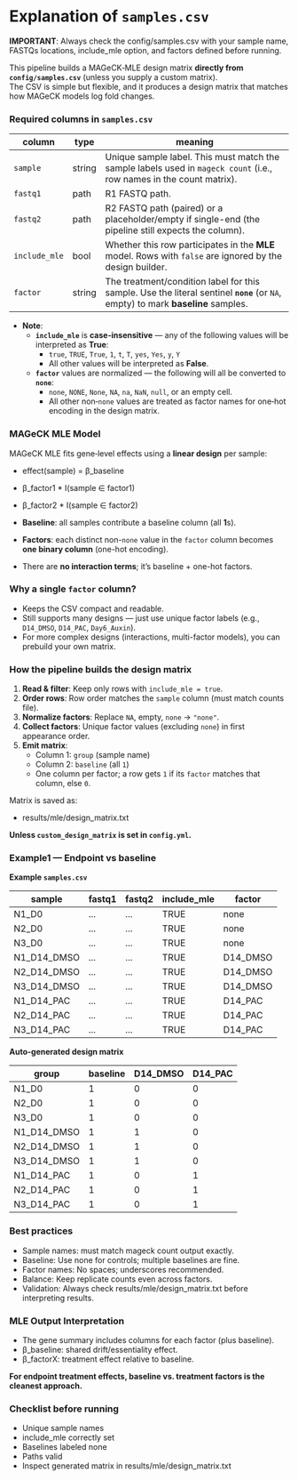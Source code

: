 # Explanation of `samples.csv`

**IMPORTANT**: Always check the config/samples.csv with your sample name, FASTQs locations, include_mle option, and factors defined before running.

This pipeline builds a MAGeCK‐MLE design matrix **directly from `config/samples.csv`** (unless you supply a custom matrix).  
The CSV is simple but flexible, and it produces a design matrix that matches how MAGeCK models log fold changes.

### Required columns in `samples.csv`

| column        | type    | meaning |
|---------------|---------|---------|
| `sample`      | string  | Unique sample label. This must match the sample labels used in `mageck count` (i.e., row names in the count matrix). |
| `fastq1`      | path    | R1 FASTQ path. |
| `fastq2`      | path    | R2 FASTQ path (paired) or a placeholder/empty if single-end (the pipeline still expects the column). |
| `include_mle` | bool    | Whether this row participates in the **MLE** model. Rows with `false` are ignored by the design builder. |
| `factor`      | string  | The treatment/condition label for this sample. Use the literal sentinel **`none`** (or `NA`, empty) to mark **baseline** samples. |

+ **Note**:  
  + **`include_mle`** is **case‐insensitive** — any of the following values will be interpreted as **True**:  
    + `true`, `TRUE`, `True`, `1`, `t`, `T`, `yes`, `Yes`, `y`, `Y`  
    + All other values will be interpreted as **False**.  
  + **`factor`** values are normalized — the following will all be converted to **`none`**:  
    + `none`, `NONE`, `None`, `NA`, `na`, `NaN`, `null`, or an empty cell.  
    + All other non‐`none` values are treated as factor names for one‐hot encoding in the design matrix.  

### MAGeCK MLE Model  

MAGeCK MLE fits gene‐level effects using a **linear design** per sample:
+ effect(sample) = β_baseline
+ β_factor1 * I(sample ∈ factor1)
+ β_factor2 * I(sample ∈ factor2)

+ **Baseline**: all samples contribute a baseline column (all **1**s).
+ **Factors**: each distinct non-`none` value in the `factor` column becomes **one binary column** (one-hot encoding).
+ There are **no interaction terms**; it’s baseline + one-hot factors.

### Why a single `factor` column?  
+ Keeps the CSV compact and readable.  
+ Still supports many designs — just use unique factor labels (e.g., `D14_DMSO`, `D14_PAC`, `Day6_Auxin`).  
+ For more complex designs (interactions, multi-factor models), you can prebuild your own matrix.  

### How the pipeline builds the design matrix

1. **Read & filter**: Keep only rows with `include_mle = true`.
2. **Order rows**: Row order matches the `sample` column (must match counts file).
3. **Normalize factors**: Replace `NA`, empty, `none` → `"none"`.
4. **Collect factors**: Unique factor values (excluding `none`) in first appearance order.
5. **Emit matrix**:  
   + Column 1: `group` (sample name)  
   + Column 2: `baseline` (all `1`)  
   + One column per factor; a row gets `1` if its `factor` matches that column, else `0`.

Matrix is saved as:
+ results/mle/design_matrix.txt

**Unless `custom_design_matrix` is set in `config.yml`.**

### Example1 — Endpoint vs baseline

**Example `samples.csv`**

| sample         | fastq1   | fastq2   | include_mle | factor     |
|----------------|----------|----------|-------------|------------|
| N1_D0          | ...      | ...      | TRUE        | none       |
| N2_D0          | ...      | ...      | TRUE        | none       |
| N3_D0          | ...      | ...      | TRUE        | none       |
| N1_D14_DMSO    | ...      | ...      | TRUE        | D14_DMSO   |
| N2_D14_DMSO    | ...      | ...      | TRUE        | D14_DMSO   |
| N3_D14_DMSO    | ...      | ...      | TRUE        | D14_DMSO   |
| N1_D14_PAC     | ...      | ...      | TRUE        | D14_PAC    |
| N2_D14_PAC     | ...      | ...      | TRUE        | D14_PAC    |
| N3_D14_PAC     | ...      | ...      | TRUE        | D14_PAC    |


**Auto-generated design matrix**

| group          | baseline | D14_DMSO | D14_PAC |
|----------------|----------|----------|---------|
| N1_D0          | 1        | 0        | 0       |
| N2_D0          | 1        | 0        | 0       |
| N3_D0          | 1        | 0        | 0       |
| N1_D14_DMSO    | 1        | 1        | 0       |
| N2_D14_DMSO    | 1        | 1        | 0       |
| N3_D14_DMSO    | 1        | 1        | 0       |
| N1_D14_PAC     | 1        | 0        | 1       |
| N2_D14_PAC     | 1        | 0        | 1       |
| N3_D14_PAC     | 1        | 0        | 1       |


### Best practices
+ Sample names: must match mageck count output exactly.
+ Baseline: Use none for controls; multiple baselines are fine.
+ Factor names: No spaces; underscores recommended.
+ Balance: Keep replicate counts even across factors.
+ Validation: Always check results/mle/design_matrix.txt before interpreting results.

### MLE Output Interpretation
+ The gene summary includes columns for each factor (plus baseline).
+ β_baseline: shared drift/essentiality effect.
+ β_factorX: treatment effect relative to baseline.

**For endpoint treatment effects, baseline vs. treatment factors is the cleanest approach.**

### Checklist before running
+ Unique sample names
+ include_mle correctly set
+ Baselines labeled none
+ Paths valid
+ Inspect generated matrix in results/mle/design_matrix.txt
